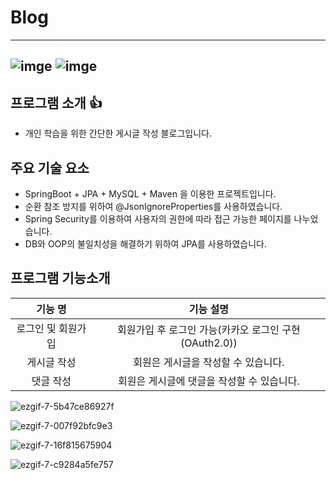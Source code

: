 # Blog

------

##  ![imge](https://img.shields.io/badge/Language-Java-yellow) ![imge](https://img.shields.io/badge/TOOL-STS-green)

## 프로그램 소개 :thumbsup:

- 개인 학습을 위한 간단한 게시글 작성 블로그입니다.

## 주요 기술 요소

- SpringBoot + JPA + MySQL + Maven 을 이용한 프로젝트입니다.
- 순환 참조 방지를 위하여 @JsonIgnoreProperties를 사용하였습니다.
- Spring Security를 이용하여 사용자의 권한에 따라 접근 가능한 페이지를 나누었습니다.
- DB와 OOP의 불일치성을 해결하기 위하여 JPA를 사용하였습니다.

## 프로그램 기능소개

|      기능 명       |                       기능 설명                        |
| :----------------: | :----------------------------------------------------: |
| 로그인 및 회원가입 | 회원가입 후 로그인 가능(카카오 로그인 구현 (OAuth2.0)) |
|    게시글 작성     |          회원은 게시글을 작성할 수 있습니다.           |
|     댓글 작성      |       회원은 게시글에 댓글을 작성할 수 있습니다.       |

![ezgif-7-5b47ce86927f](https://user-images.githubusercontent.com/50865982/99227378-7d41c100-282e-11eb-837a-056f377d6e96.gif)

![ezgif-7-007f92bfc9e3](https://user-images.githubusercontent.com/50865982/99227355-75821c80-282e-11eb-96eb-9450327f5c3e.gif)

![ezgif-7-16f815675904](https://user-images.githubusercontent.com/50865982/99227385-7fa41b00-282e-11eb-9cbb-81591f129810.gif)

![ezgif-7-c9284a5fe757](https://user-images.githubusercontent.com/50865982/99227337-6ef3a500-282e-11eb-934b-309014ec4e88.gif)
